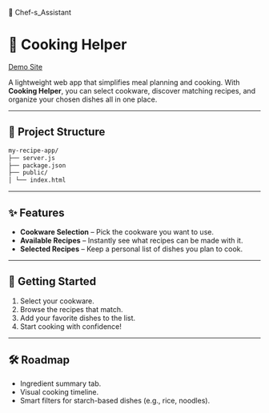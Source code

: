 🍳 Chef-s_Assistant

# 🍳 Cooking Helper

[Demo Site](https://juan-jeffery.github.io/Chef-s_Assistant/)

A lightweight web app that simplifies meal planning and cooking. With **Cooking Helper**, you can select cookware, discover matching recipes, and organize your chosen dishes all in one place.

---

## 📂 Project Structure
```bash
my-recipe-app/
├── server.js
├── package.json
├── public/
│ └── index.html
```

---

## ✨ Features

- **Cookware Selection** – Pick the cookware you want to use.  
- **Available Recipes** – Instantly see what recipes can be made with it.  
- **Selected Recipes** – Keep a personal list of dishes you plan to cook.  

---

## 🚀 Getting Started

1. Select your cookware.  
2. Browse the recipes that match.  
3. Add your favorite dishes to the list.  
4. Start cooking with confidence!  

---

## 🛠️ Roadmap

- Ingredient summary tab.  
- Visual cooking timeline.  
- Smart filters for starch-based dishes (e.g., rice, noodles).  

